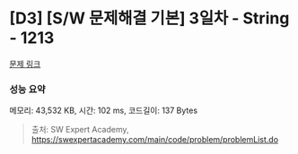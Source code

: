 # [D3] [S/W 문제해결 기본] 3일차 - String - 1213 

[문제 링크](https://swexpertacademy.com/main/code/problem/problemDetail.do?contestProbId=AV14P0c6AAUCFAYi) 

### 성능 요약

메모리: 43,532 KB, 시간: 102 ms, 코드길이: 137 Bytes



> 출처: SW Expert Academy, https://swexpertacademy.com/main/code/problem/problemList.do